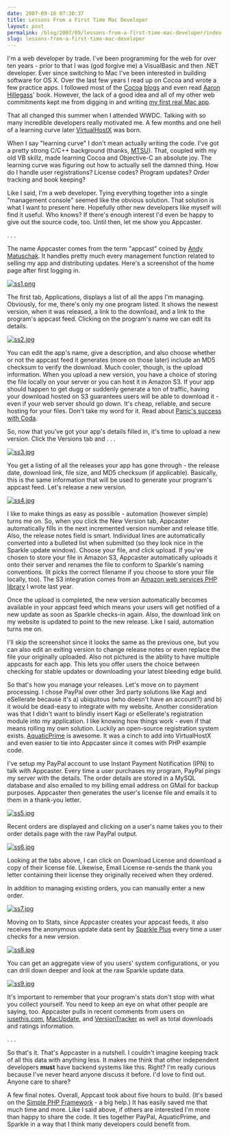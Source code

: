 ```yaml
---
date: 2007-09-10 07:30:37
title: Lessons From a First Time Mac Developer
layout: post
permalink: /blog/2007/09/lessons-from-a-first-time-mac-developer/index.html
slug: lessons-from-a-first-time-mac-developer
---
```

I'm a web developer by trade. I've been programming for the web for over ten
years - prior to that I was (god forgive me) a VisualBasic and then .NET
developer. Ever since switching to Mac I've been interested in building
software for OS X. Over the last few years I read up on Cocoa and wrote a few
practice apps. I followed most of the
[Cocoa](http://www.red-sweater.com/blog/) [blogs](http://rentzsch.com/) and
even read [Aaron Hillegass](http://www.bignerdranch.com/instructors/hillegass.shtml)' book.
However, the lack of a good idea and all of my other web commitments kept me
from digging in and writing [my first real Mac app](http://clickontyler.com/blog/2007/08/say-hello-to-virtualhostx/).

That all changed this summer when I attended WWDC. Talking with so many
incredible developers really motivated me. A few months and one hell of a
learning curve later [VirtualHostX](http://clickontyler.com/virtualhostx/) was born.

When I say "learning curve" I don't mean actually writing the code. I've got a
pretty strong C/C++ background (thanks, [MTSU](http://mtsu.edu/~csdept/)).
That, coupled with my old VB skillz, made learning Cocoa and Objective-C an
absolute joy. The learning curve was figuring out how to actually sell the
damned thing. How do I handle user registrations? License codes? Program
updates? Order tracking and book keeping?

Like I said, I'm a web developer. Tying everything together into a single
"management console" seemed like the obvious solution. That solution is what I
want to present here. Hopefully other new developers like myself will find it
useful. Who knows? If there's enough interest I'd even be happy to give out
the source code, too. Until then, let me show you Appcaster.

. . .

The name Appcaster comes from the term "appcast" coined by [Andy Matuschak](http://sparkle.andymatuschak.org/). It handles pretty much every
management function related to selling my app and distributing updates. Here's
a screenshot of the home page after first logging in.

[<img src='http://cdn.clickontyler.com/blog/2007/09/ss11.thumbnail.png' title='ss1.png' alt='ss1.png' />](http://cdn.clickontyler.com/blog/2007/09/ss11.png)

The first tab, Applications, displays a list of all the apps I'm managing.
Obviously, for me, there's only my one program listed. It shows the newest
version, when it was released, a link to the download, and a link to the
program's appcast feed. Clicking on the program's name we can edit its
details.

[<img src='http://cdn.clickontyler.com/blog/2007/09/ss2.thumbnail.jpg' title='ss2.jpg' alt='ss2.jpg' />](http://cdn.clickontyler.com/blog/2007/09/ss2.jpg)

You can edit the app's name, give a description, and also choose whether or
not the appcast feed it generates (more on those later) include an MD5
checksum to verify the download. Much cooler, though, is the upload
information. When you upload a new version, you have a choice of storing the
file locally on your server or you can host it in Amazon S3. If your app
should happen to get dugg or suddenly generate a ton of traffic, having your
download hosted on S3 guarantees users will be able to download it - even if
your web server should go down. It's cheap, reliable, and secure hosting for
your files. Don't take my word for it. Read about [Panic's success with Coda](http://www.cabel.name/2007/04/coda-one-week-later.html).

So, now that you've got your app's details filled in, it's time to upload a
new version. Click the Versions tab and . . .

[<img src='http://cdn.clickontyler.com/blog/2007/09/ss3.thumbnail.jpg' title='ss3.jpg' alt='ss3.jpg' />](http://cdn.clickontyler.com/blog/2007/09/ss3.jpg)

You get a listing of all the releases your app has gone through - the release
date, download link, file size, and MD5 checksum (if applicable). Basically,
this is the same information that will be used to generate your program's
appcast feed. Let's release a new version.

[<img src='http://cdn.clickontyler.com/blog/2007/09/ss4.thumbnail.jpg' title='ss4.jpg' alt='ss4.jpg' />](http://cdn.clickontyler.com/blog/2007/09/ss4.jpg)

I like to make things as easy as possible - automation (however simple) turns
me on. So, when you click the New Version tab, Appcaster automatically fills
in the next incremented version number and release title. Also, the release
notes field is smart. Individual lines are automatically converted into a
bulleted list when submitted (so they look nice in the Sparkle update window).
Choose your file, and click upload. If you've chosen to store your file in
Amazon S3, Appcaster automatically uploads it onto their server and renames
the file to conform to Sparkle's naming conventions. (It picks the correct
filename if you choose to store your file locally, too). The S3 integration
comes from an [Amazon web services PHP library](http://code.google.com/p/php-aws/) I wrote last year.

Once the upload is completed, the new version automatically becomes available
in your appcast feed which means your users will get notified of a new update
as soon as Sparkle checks-in again. Also, the download link on my website is
updated to point to the new release. Like I said, automation turns me on.

I'll skip the screenshot since it looks the same as the previous one, but you
can also edit an exiting version to change release notes or even replace the
file your originally uploaded. Also not pictured is the ability to have
multiple appcasts for each app. This lets you offer users the choice between
checking for stable updates or downloading your latest bleeding edge build.

So that's how you manage your releases. Let's move on to payment processing. I
chose PayPal over other 3rd party solutions like Kagi and eSellerate because
it's a) ubiquitous (who doesn't have an account?) and b) it would be dead-easy
to integrate with my website. Another consideration was that I didn't want to
blindly insert Kagi or eSellerate's registration module into my application. I
like knowing how things work - even if that means rolling my own solution.
Luckily an open-source registration system exists.
[AquaticPrime](http://aquaticmac.com/) is awesome. It was a cinch to add into
VirtualHostX and even easier to tie into Appcaster since it comes with PHP
example code.

I've setup my PayPal account to use Instant Payment Notification (IPN) to talk
with Appcaster. Every time a user purchases my program, PayPal pings my server
with the details. The order details are stored in a MySQL database and also
emailed to my billing email address on GMail for backup purposes. Appcaster
then generates the user's license file and emails it to them in a thank-you
letter.

[<img src='http://cdn.clickontyler.com/blog/2007/09/ss5.thumbnail.jpg' title='ss5.jpg' alt='ss5.jpg' />](http://cdn.clickontyler.com/blog/2007/09/ss5.jpg)

Recent orders are displayed and clicking on a user's name takes you to their
order details page with the raw PayPal output.

[<img src='http://cdn.clickontyler.com/blog/2007/09/ss6.thumbnail.jpg' title='ss6.jpg' alt='ss6.jpg' />](http://cdn.clickontyler.com/blog/2007/09/ss6.jpg)

Looking at the tabs above, I can click on Download License and download a copy
of their license file. Likewise, Email License re-sends the thank you letter
containing their license they originally received when they ordered.

In addition to managing existing orders, you can manually enter a new order.

[<img src='http://cdn.clickontyler.com/blog/2007/09/ss7.thumbnail.jpg' title='ss7.jpg' alt='ss7.jpg' />](http://cdn.clickontyler.com/blog/2007/09/ss7.jpg)

Moving on to Stats, since Appcaster creates your appcast feeds, it also
receives the anonymous update data sent by [Sparkle Plus](http://code.google.com/p/sparkleplus/) every time a user checks for a
new version.

[<img src='http://cdn.clickontyler.com/blog/2007/09/ss8.thumbnail.jpg' title='ss8.jpg' alt='ss8.jpg' />](http://cdn.clickontyler.com/blog/2007/09/ss8.jpg)

You can get an aggregate view of you users' system configurations, or you can
drill down deeper and look at the raw Sparkle update data.

[<img src='http://cdn.clickontyler.com/blog/2007/09/ss9.thumbnail.jpg' title='ss9.jpg' alt='ss9.jpg' />](http://cdn.clickontyler.com/blog/2007/09/ss9.jpg)

It's important to remember that your program's stats don't stop with what you
collect yourself. You need to keep an eye on what other people are saying,
too. Appcaster pulls in recent comments from users on
[iusethis.com](http://osx.iusethis.com/app/virtualhostx),
[MacUpdate](http://macupdate.com/info.php/id/25689), and
[VersionTracker](http://www.versiontracker.com/dyn/moreinfo/macosx/33081) as
well as total downloads and ratings information.

. . .

So that's it. That's Appcaster in a nutshell. I couldn't imagine keeping track
of all this data with anything less. It makes me think that other independent
developers __must__ have backend systems like this. Right? I'm really curious
because I've never heard anyone discuss it before. I'd love to find out.
Anyone care to share?

A few final notes. Overall, Appcast took about five hours to build. (It's
based on the [Simple PHP Framework](http://code.google.com/p/simple-php-framework/) - a big help.) It
has easily saved me that much time and more. Like I said above, if others are
interested I'm more than happy to share the code. It ties together PayPal,
AquaticPrime, and Sparkle in a way that I think many developers could benefit
from.